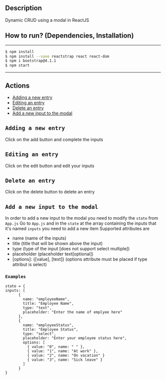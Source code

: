 ## Description

Dynamic CRUD using a modal in ReactJS

## How to run? (Dependencies, Installation)

---

```sh
$ npm install
$ npm install --save reactstrap react react-dom
$ npm i bootstrap@4.1.1
$ npm start
```

---

## Actions

- [Adding a new entry](#add_new_entry)
- [Editing an entry](#edit_entry)
- [Delete an entry](#delete_entry)
- [Add a new input to the modal](#add_new_input)

## `Adding a new entry`

Click on the add button and complete the inputs

## `Editing an entry`

Click on the edit button and edit your inputs

## `Delete an entry`

Click on the delete button to delete an entry

## `Add a new input to the modal`

In order to add a new input to the modal you need to modify the `state` from `App.js`
Go to `App.js` and in the `state` at the array containing the inputs that it's named `inputs` you need to add a new item
Supported attributes are

- name (name of the inputs)
- title (title that will be shown above the input)
- type (type of the input [does not support select multiple])
- placeholder (placeholder text[optional])
- [options]: {[value], [text]} (options attribute must be placed if type attribut is select)

### `Examples`

```
state = {
inputs: [
      {
        name: "employeeName",
        title: "Employee Name",
        type: "text",
        placeholder: "Enter the name of emplyee here"
      },
      {
        name: "employeeStatus",
        title: "Employee Status",
        type: "select",
        placeholder: "Enter your employee status here",
        options: [
          { value: "0", name: " " },
          { value: "1", name: "At work" },
          { value: "2", name: "On vacation" }
          { value: "3", name: "Sick leave" }
        ]
      }
}
```
